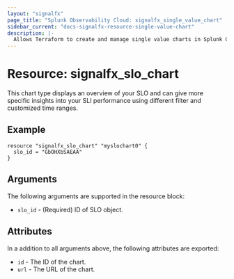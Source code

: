 ```yaml
---
layout: "signalfx"
page_title: "Splunk Observability Cloud: signalfx_single_value_chart"
sidebar_current: "docs-signalfx-resource-single-value-chart"
description: |-
  Allows Terraform to create and manage single value charts in Splunk Observability Cloud
---
```


# Resource: signalfx_slo_chart

This chart type displays an overview of your SLO and can give more specific insights into your SLI performance using different filter and customized time ranges.

## Example

```hcl
resource "signalfx_slo_chart" "myslochart0" {
  slo_id = "GbOHXbSAEAA"
}
```

## Arguments

The following arguments are supported in the resource block:

* `slo_id` - (Required) ID of SLO object.

## Attributes

In a addition to all arguments above, the following attributes are exported:

* `id` - The ID of the chart.
* `url` - The URL of the chart.
